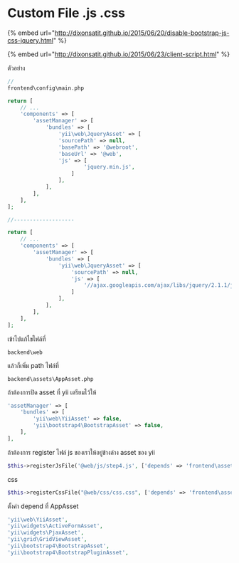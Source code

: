 # Custom File .js .css

{% embed url="http://dixonsatit.github.io/2015/06/20/disable-bootstrap-js-css-jquery.html" %}

{% embed url="http://dixonsatit.github.io/2015/06/23/client-script.html" %}



ตัวอย่าง

```php
//
frontend\config\main.php

return [
    // ...
    'components' => [
        'assetManager' => [
            'bundles' => [
                'yii\web\JqueryAsset' => [
                'sourcePath' => null,
                'basePath' => '@webroot',
                'baseUrl' => '@web',
                'js' => [
                        'jquery.min.js',
                    ]
                ],
            ],
        ],
    ],
];

//-------------------

return [
    // ...
    'components' => [
        'assetManager' => [
            'bundles' => [
                'yii\web\JqueryAsset' => [
                    'sourcePath' => null,
                    'js' => [
                        '//ajax.googleapis.com/ajax/libs/jquery/2.1.1/jquery.min.js',
                    ]
                ],
            ],
        ],
    ],
];
```

เข้าไปแก้ไขไฟล์ที่

```text
backend\web
```

แล้วก็เพิ่ม path ไฟล์ที่

```text
backend\assets\AppAsset.php
```

ถ้าต้องการปิด asset ที่ yii เตรียมไว้ให้

```php
'assetManager' => [
    'bundles' => [
        'yii\web\YiiAsset' => false,
        'yii\bootstrap4\BootstrapAsset' => false,
    ],
],
```

ถ้าต้องการ register ไฟล์ js ของเราให้อยู่ข้างล่าง asset ของ yii

```php
$this->registerJsFile('@web/js/step4.js', ['depends' => 'frontend\assets\AppAsset']);
```

css

```php
$this->registerCssFile("@web/css/css.css", ['depends' => 'frontend\assets\AppAsset']);
```

ตั้งค่า depend ที่ AppAsset

```php
'yii\web\YiiAsset',
'yii\widgets\ActiveFormAsset',
'yii\widgets\PjaxAsset',
'yii\grid\GridViewAsset',
'yii\bootstrap4\BootstrapAsset',
'yii\bootstrap4\BootstrapPluginAsset',
```

